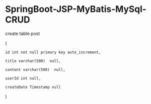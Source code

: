 # SpringBoot-JSP-MyBatis-MySql-CRUD

create table post
 
(
 
    id int not null primary key auto_increment,
 
    title varchar(500)  null,
 
    content varchar(500)  null,
 
    userId int null,
 
    createDate Timestamp null
 
)
